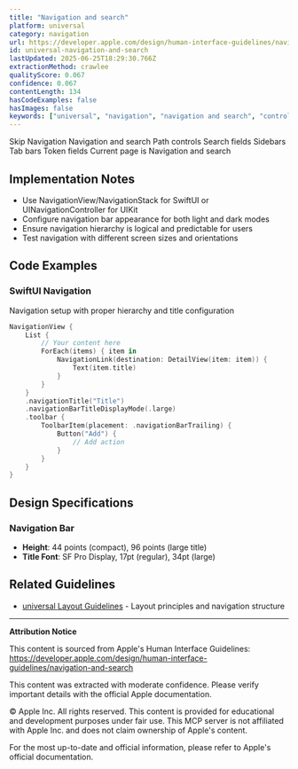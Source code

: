 ```yaml
---
title: "Navigation and search"
platform: universal
category: navigation
url: https://developer.apple.com/design/human-interface-guidelines/navigation-and-search
id: universal-navigation-and-search
lastUpdated: 2025-06-25T18:29:30.766Z
extractionMethod: crawlee
qualityScore: 0.067
confidence: 0.067
contentLength: 134
hasCodeExamples: false
hasImages: false
keywords: ["universal", "navigation", "navigation and search", "controls", "search"]
---
```

Skip Navigation
Navigation and search
Path controls
Search fields
Sidebars
Tab bars
Token fields
Current page is Navigation and search

## Implementation Notes

- Use NavigationView/NavigationStack for SwiftUI or UINavigationController for UIKit
- Configure navigation bar appearance for both light and dark modes
- Ensure navigation hierarchy is logical and predictable for users
- Test navigation with different screen sizes and orientations


## Code Examples

### SwiftUI Navigation

Navigation setup with proper hierarchy and title configuration

```swift
NavigationView {
    List {
        // Your content here
        ForEach(items) { item in
            NavigationLink(destination: DetailView(item: item)) {
                Text(item.title)
            }
        }
    }
    .navigationTitle("Title")
    .navigationBarTitleDisplayMode(.large)
    .toolbar {
        ToolbarItem(placement: .navigationBarTrailing) {
            Button("Add") {
                // Add action
            }
        }
    }
}
```



## Design Specifications

### Navigation Bar

- **Height**: 44 points (compact), 96 points (large title)
- **Title Font**: SF Pro Display, 17pt (regular), 34pt (large)



## Related Guidelines

- [universal Layout Guidelines](https://developer.apple.com/design/human-interface-guidelines/layout) - Layout principles and navigation structure

---

**Attribution Notice**

This content is sourced from Apple's Human Interface Guidelines: https://developer.apple.com/design/human-interface-guidelines/navigation-and-search

This content was extracted with moderate confidence. Please verify important details with the official Apple documentation.

© Apple Inc. All rights reserved. This content is provided for educational and development purposes under fair use. This MCP server is not affiliated with Apple Inc. and does not claim ownership of Apple's content.

For the most up-to-date and official information, please refer to Apple's official documentation.
